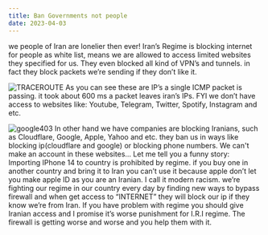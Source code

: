 ```yaml
---
title: Ban Governments not people
date: 2023-04-03
---
```

we people of Iran are lonelier then ever! Iran’s Regime is blocking internet for people as white list, means we are allowed to access limited websites they specified for us.
They even blocked all kind of VPN’s and tunnels. in fact they block packets we’re sending if they don’t like it.

![TRACEROUTE](/images/Post4/2.png)
As you can see these are IP’s a single ICMP packet is passing.
it took about 600 ms a packet leaves iran’s IPs.
FYI we don’t have access to websites like: Youtube, Telegram, Twitter, Spotify, Instagram and etc.

![google403](/images/Post4/1.png)
In other hand we have companies are blocking Iranians, such as Cloudflare, Google, Apple, Yahoo and etc. they ban us in ways like blocking ip(cloudflare and google) or blocking phone numbers.
We can't make an account in these websites…
Let me tell you a funny story: Importing IPhone 14 to country is prohibited by regime. if you buy one in another country and bring it to Iran you can’t use it because apple don’t let you make apple ID as you are an Iranian.
I call it modern racism. we’re fighting our regime in our country every day by finding new ways to bypass firewall and when get access to “INTERNET” they will block our ip if they know we’re from Iran.
If you have problem with regime you should give Iranian access and I promise it’s worse punishment for I.R.I regime. The firewall is getting worse and worse and you help them with it.
